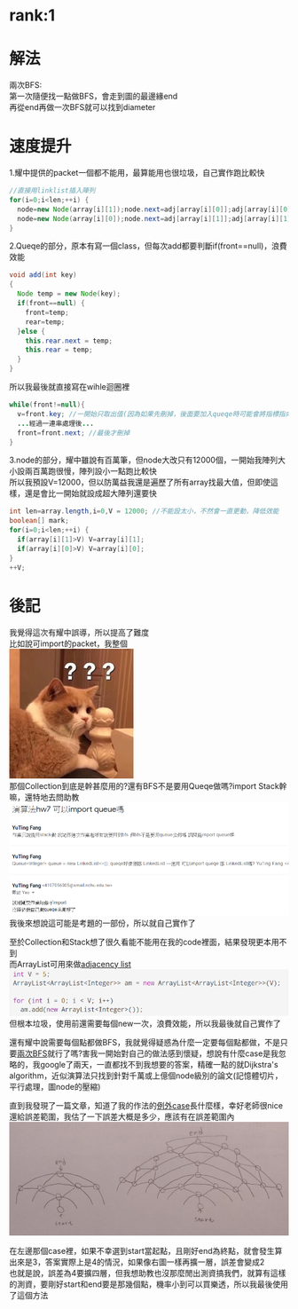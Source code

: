 # rank:1

# 解法
兩次BFS:  
第一次隨便找一點做BFS，會走到圖的最邊緣end  
再從end再做一次BFS就可以找到diameter    

# 速度提升
1.耀中提供的packet一個都不能用，最算能用也很垃圾，自己實作跑比較快  
```java
//直接用linklist插入陣列
for(i=0;i<len;++i) {
  node=new Node(array[i][1]);node.next=adj[array[i][0]];adj[array[i][0]]=node;
  node=new Node(array[i][0]);node.next=adj[array[i][1]];adj[array[i][1]]=node;
}
```
2.Queqe的部分，原本有寫一個class，但每次add都要判斷if(front==null)，浪費效能    
```java
void add(int key) 
{ 
  Node temp = new Node(key); 
  if(front==null) {
    front=temp;
    rear=temp;
  }else {
    this.rear.next = temp; 
    this.rear = temp; 
  }
} 
```
所以我最後就直接寫在wihle迴圈裡
```java
while(front!=null){
  v=front.key; //一開始只取出值(因為如果先刪掉，後面要加入queqe時可能會將指標指向null，導致出錯)
  ...經過一連串處理後...
  front=front.next; //最後才刪掉
}
```
3.node的部分，耀中雖說有百萬筆，但node大改只有12000個，一開始我陣列大小設兩百萬跑很慢，陣列設小一點跑比較快  
所以我預設V=12000，但以防萬益我還是遍歷了所有array找最大值，但即使這樣，還是會比一開始就設成超大陣列還要快
```java
int len=array.length,i=0,V = 12000; //不能設太小，不然會一直更動，降低效能
boolean[] mark;
for(i=0;i<len;++i) {
  if(array[i][1]>V) V=array[i][1];
  if(array[i][0]>V) V=array[i][0];
}
++V;
```
# 後記 

我覺得這次有耀中誤導，所以提高了難度  
比如說可import的packet，我整個  
![cat](cat.jpeg)   
那個Collection到底是幹甚麼用的?還有BFS不是要用Queqe做嗎?import Stack幹嘛，還特地去問助教  
![email](email.PNG)   
我後來想說這可能是考題的一部份，所以就自己實作了  

至於Collection和Stack想了很久看能不能用在我的code裡面，結果發現更本用不到  
而ArrayList可用來做[adjacency list](https://www.programiz.com/dsa/graph-adjacency-list)  
![adjacency_list](adjacency_list.png)  
但根本垃圾，使用前還需要每個new一次，浪費效能，所以我最後就自己實作了

還有耀中說需要每個點都做BFS，我就覺得疑惑為什麼一定要每個點都做，不是只要[兩次BFS](https://stackoverflow.com/questions/21431379/approximation-algorithem-for-finding-diameter-of-a-graph)就行了嗎?害我一開始對自己的做法感到懷疑，想說有什麼case是我忽略的，我google了兩天，一直都找不到我想要的答案，精確一點的就Dijkstra's algorithm，近似演算法只找到針對千萬或上億個node級別的論文(記憶體切片，平行處理，圖node的壓縮)  

直到我發現了一篇文章，知道了我的作法的[例外case](https://cs.stackexchange.com/questions/194/the-time-complexity-of-finding-the-diameter-of-a-graph)長什麼樣，幸好老師很nice還給誤差範圍，我估了一下誤差大概是多少，應該有在誤差範圍內   
![graph](graph.jpg)   

在左邊那個case裡，如果不幸選到start當起點，且剛好end為終點，就會發生算出來是3，答案實際上是4的情況，如果像右圖一樣再擴一層，誤差會變成2  
也就是說，誤差為4要擴四層，但我想助教也沒那麼閒出測資搞我們，就算有這樣的測資，要剛好start和end要是那幾個點，機率小到可以買樂透，所以我最後使用了這個方法



